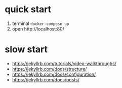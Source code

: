 # quick start
1. terminal `docker-compose up`
2. open http://localhost:80/


# slow start
* https://jekyllrb.com/tutorials/video-walkthroughs/
* https://jekyllrb.com/docs/structure/
* https://jekyllrb.com/docs/configuration/
* https://jekyllrb.com/docs/posts/
